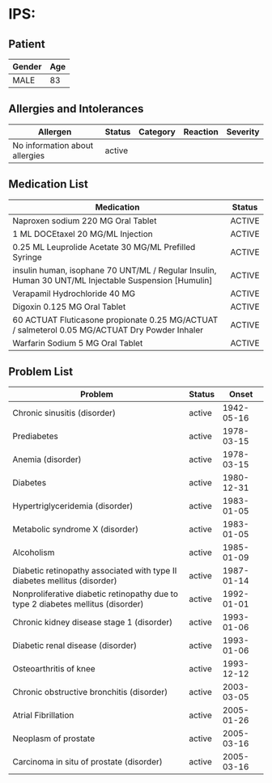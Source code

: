 # IPS:

## Patient

|Gender|Age|
|---|---|
|MALE|83|

## Allergies and Intolerances

|Allergen|Status|Category|Reaction|Severity|
|---|---|---|---|---|
|No information about allergies|active||||

## Medication List

|Medication|Status|
|---|---|
|Naproxen sodium 220 MG Oral Tablet|ACTIVE|
|1 ML DOCEtaxel 20 MG/ML Injection|ACTIVE|
|0.25 ML Leuprolide Acetate 30 MG/ML Prefilled Syringe|ACTIVE|
|insulin human, isophane 70 UNT/ML / Regular Insulin, Human 30 UNT/ML Injectable Suspension [Humulin]|ACTIVE|
|Verapamil Hydrochloride 40 MG|ACTIVE|
|Digoxin 0.125 MG Oral Tablet|ACTIVE|
|60 ACTUAT Fluticasone propionate 0.25 MG/ACTUAT / salmeterol 0.05 MG/ACTUAT Dry Powder Inhaler|ACTIVE|
|Warfarin Sodium 5 MG Oral Tablet|ACTIVE|

## Problem List

|Problem|Status|Onset|
|---|---|---|
|Chronic sinusitis (disorder)|active|1942-05-16|
|Prediabetes|active|1978-03-15|
|Anemia (disorder)|active|1978-03-15|
|Diabetes|active|1980-12-31|
|Hypertriglyceridemia (disorder)|active|1983-01-05|
|Metabolic syndrome X (disorder)|active|1983-01-05|
|Alcoholism|active|1985-01-09|
|Diabetic retinopathy associated with type II diabetes mellitus (disorder)|active|1987-01-14|
|Nonproliferative diabetic retinopathy due to type 2 diabetes mellitus (disorder)|active|1992-01-01|
|Chronic kidney disease stage 1 (disorder)|active|1993-01-06|
|Diabetic renal disease (disorder)|active|1993-01-06|
|Osteoarthritis of knee|active|1993-12-12|
|Chronic obstructive bronchitis (disorder)|active|2003-03-05|
|Atrial Fibrillation|active|2005-01-26|
|Neoplasm of prostate|active|2005-03-16|
|Carcinoma in situ of prostate (disorder)|active|2005-03-16|
